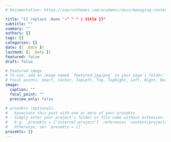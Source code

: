 ```yaml
---
# Documentation: https://sourcethemes.com/academic/docs/managing-content/

title: "{{ replace .Name "-" " " | title }}"
subtitle: ""
summary: ""
authors: []
tags: []
categories: []
date: {{ .Date }}
lastmod: {{ .Date }}
featured: false
draft: false

# Featured image
# To use, add an image named `featured.jpg/png` to your page's folder.
# Focal points: Smart, Center, TopLeft, Top, TopRight, Left, Right, BottomLeft, Bottom, BottomRight.
image:
  caption: ""
  focal_point: ""
  preview_only: false

# prozekts (optional).
#   Associate this post with one or more of your prozekts.
#   Simply enter your project's folder or file name without extension.
#   E.g. `prozekts = ["internal-project"]` references `content/project/deep-learning/index.md`.
#   Otherwise, set `prozekts = []`.
prozekts: []
---
```

